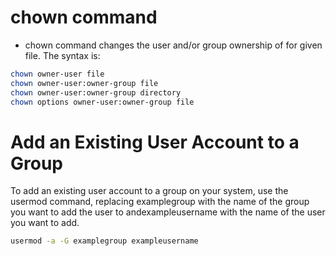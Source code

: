 # chown command
- chown command changes the user and/or group ownership of for given file. The syntax is:

```bash
chown owner-user file 
chown owner-user:owner-group file
chown owner-user:owner-group directory
chown options owner-user:owner-group file
```
# Add an Existing User Account to a Group

To add an existing user account to a group on your system, use the usermod command, replacing examplegroup with the name of the group you want to add the user to andexampleusername  with the name of the user you want to add.

```bash
usermod -a -G examplegroup exampleusername
```

